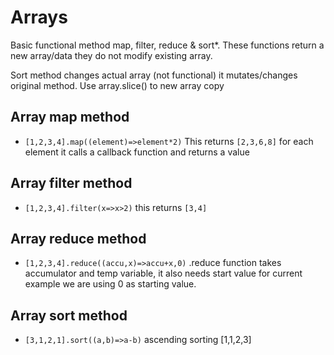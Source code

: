 # Arrays

Basic functional method map, filter, reduce & sort*. These functions return a new array/data they do not modify existing array.

Sort method changes actual array (not functional) it mutates/changes original method. Use array.slice() to new array copy


## Array map method
- ``[1,2,3,4].map((element)=>element*2)`` This returns ``[2,3,6,8]`` for each element it calls a callback function and returns a value

## Array filter method
- ``[1,2,3,4].filter(x=>x>2)`` this returns ``[3,4]``

## Array reduce method
- ``[1,2,3,4].reduce((accu,x)=>accu+x,0)`` .reduce function takes accumulator and temp variable, it also needs start value for current example we are using 0 as starting value.

## Array sort method
- ``[3,1,2,1].sort((a,b)=>a-b)`` ascending sorting [1,1,2,3]